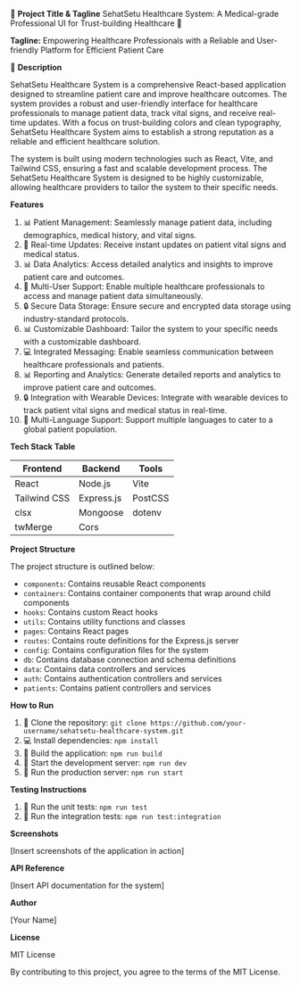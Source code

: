 🚀 **Project Title & Tagline**
SehatSetu Healthcare System: A Medical-grade Professional UI for Trust-building Healthcare 💊

**Tagline:** Empowering Healthcare Professionals with a Reliable and User-friendly Platform for Efficient Patient Care

📖 **Description**

SehatSetu Healthcare System is a comprehensive React-based application designed to streamline patient care and improve healthcare outcomes. The system provides a robust and user-friendly interface for healthcare professionals to manage patient data, track vital signs, and receive real-time updates. With a focus on trust-building colors and clean typography, SehatSetu Healthcare System aims to establish a strong reputation as a reliable and efficient healthcare solution.

The system is built using modern technologies such as React, Vite, and Tailwind CSS, ensuring a fast and scalable development process. The SehatSetu Healthcare System is designed to be highly customizable, allowing healthcare providers to tailor the system to their specific needs.

**Features**

1. 📊 Patient Management: Seamlessly manage patient data, including demographics, medical history, and vital signs.
2. 💊 Real-time Updates: Receive instant updates on patient vital signs and medical status.
3. 📊 Data Analytics: Access detailed analytics and insights to improve patient care and outcomes.
4. 👥 Multi-User Support: Enable multiple healthcare professionals to access and manage patient data simultaneously.
5. 🔒 Secure Data Storage: Ensure secure and encrypted data storage using industry-standard protocols.
6. 📊 Customizable Dashboard: Tailor the system to your specific needs with a customizable dashboard.
7. 💻 Integrated Messaging: Enable seamless communication between healthcare professionals and patients.
8. 📊 Reporting and Analytics: Generate detailed reports and analytics to improve patient care and outcomes.
9. 🔒 Integration with Wearable Devices: Integrate with wearable devices to track patient vital signs and medical status in real-time.
10. 👥 Multi-Language Support: Support multiple languages to cater to a global patient population.

**Tech Stack Table**

| Frontend     | Backend    | Tools   |
| ------------ | ---------- | ------- |
| React        | Node.js    | Vite    |
| Tailwind CSS | Express.js | PostCSS |
| clsx         | Mongoose   | dotenv  |
| twMerge      | Cors       |         |

**Project Structure**

The project structure is outlined below:

- `components`: Contains reusable React components
- `containers`: Contains container components that wrap around child components
- `hooks`: Contains custom React hooks
- `utils`: Contains utility functions and classes
- `pages`: Contains React pages
- `routes`: Contains route definitions for the Express.js server
- `config`: Contains configuration files for the system
- `db`: Contains database connection and schema definitions
- `data`: Contains data controllers and services
- `auth`: Contains authentication controllers and services
- `patients`: Contains patient controllers and services

**How to Run**

1. 📁 Clone the repository: `git clone https://github.com/your-username/sehatsetu-healthcare-system.git`
2. 💻 Install dependencies: `npm install`
3. 🔧 Build the application: `npm run build`
4. 🚀 Start the development server: `npm run dev`
5. 🔧 Run the production server: `npm run start`

**Testing Instructions**

1. 🧪 Run the unit tests: `npm run test`
2. 🧪 Run the integration tests: `npm run test:integration`

**Screenshots**

[Insert screenshots of the application in action]

**API Reference**

[Insert API documentation for the system]

**Author**

[Your Name]

**License**

MIT License

By contributing to this project, you agree to the terms of the MIT License.

